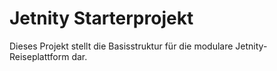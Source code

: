 # Jetnity Starterprojekt

Dieses Projekt stellt die Basisstruktur für die modulare Jetnity-Reiseplattform dar.
